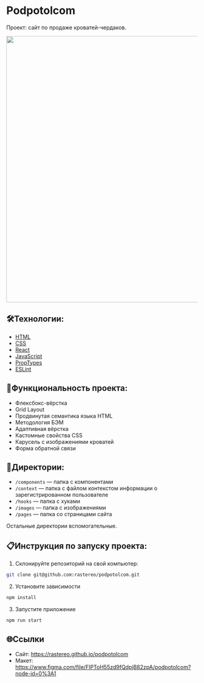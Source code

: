 # Podpotolcom

Проект: сайт по продаже кроватей-чердаков.

<p align="center"><a href="https://rastereo.github.io/podpotolcom" target="_blank"><img src="https://i.ibb.co/xs6j3Wb/image.jpg" width="700px"></a></p>

## 🛠️Технологии:

+ [HTML](https://html.spec.whatwg.org)
+ [CSS](https://www.w3.org/Style/CSS)
+ [React](https://react.dev/)
+ [JavaScript](https://developer.mozilla.org/ru/docs/Web/JavaScript)
+ [PropTypes](https://ru.legacy.reactjs.org/docs/typechecking-with-proptypes.html)
+ [ESLint](https://eslint.org/)

## 🤖Функциональность проекта:

+ Флексбокс-вёрстка
+ Grid Layout
+ Продвинутая семантика языка HTML
+ Методология БЭМ
+ Адаптивная вёрстка
+ Кастомные свойства CSS
+ Карусель c изображениями кроватей
+ Форма обратной связи

## 📂Директории:

+ `/components` — папка с компонентами
+ `/context` — папка с файлом контекстом информации о зарегистрированном пользователе
+ `/hooks` — папка с хуками
+ `/images` — папка c изображениями
+ `/pages` — папка cо страницами сайта

Остальные директории вспомогательные.

## 📋Инструкция по запуску проекта:

1. Склонируйте репозиторий на свой компьютер:
```bash
git clone git@github.com:rastereo/podpotolcom.git
```
2. Установите зависимости
```bash
npm install
```
3. Запустите приложение
```bash
npm run start
```

## 🌐Ссылки

+ Сайт: https://rastereo.github.io/podpotolcom
+ Макет: https://www.figma.com/file/FIPToH55zd9fQdpjB82zpA/podpotolcom?node-id=0%3A1

